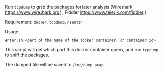 Run `tcpdump` to grab the packages for later analysis (Wireshark https://www.wireshark.org/ , Fiddler https://www.telerik.com/fiddler )

Requirement: `docker`, `tcpdump`, `nsenter`

Usage:

```enter.sh <part of the name of the docker container; or container id> ```

This script will get which port this docker container opens, and run `tcpdump` to sniff the packages.

The dumped file will be saved to `/tmp/dump.pcap`
